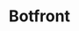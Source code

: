 ---
codehost: https://github.com/botfront
logohandle: botfrontio
sort: botfront
title: Botfront
twitter: https://x.com/botfront
website: https://botfront.io/
---